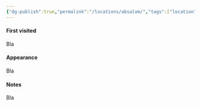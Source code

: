 ```yaml
---
{"dg-publish":true,"permalink":"/locations/absalom/","tags":["location"],"noteIcon":"location"}
---
```


#### First visited
Bla
#### Appearance
Bla
#### Notes
Bla